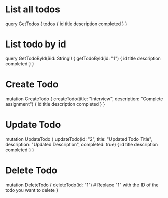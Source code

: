 # List all todos
query GetTodos {
  todos {
    id
    title
    description
    completed
  }
}


# List todo by id
query GetTodoById($id: String!) {
  getTodoById(id: "1") {
    id
    title
    description
    completed
  }
}


# Create Todo
mutation CreateTodo {
  createTodo(title: "Interview", description: "Complete assignment") {
    id
    title
    description
    completed
  }
}



# Update Todo
mutation UpdateTodo {
  updateTodo(id: "2", title: "Updated Todo Title", description: "Updated Description", completed: true) {
    id
    title
    description
    completed
  }
}


# Delete Todo
mutation DeleteTodo {
  deleteTodo(id: "1")  # Replace "1" with the ID of the todo you want to delete
}
